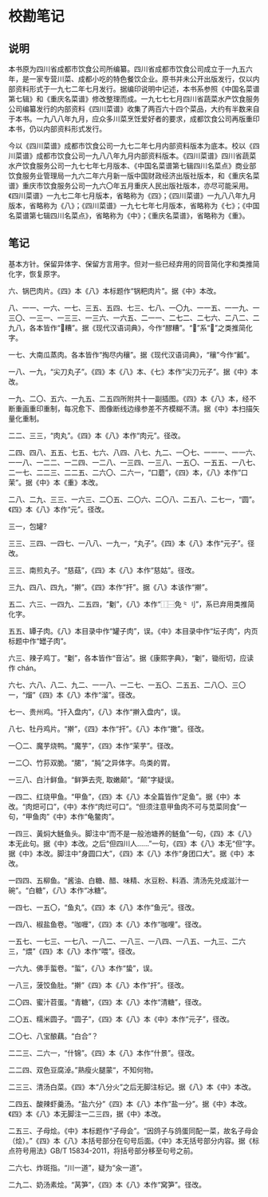 # 校勘笔记

## 说明

本书原为四川省成都市饮食公司所编纂。四川省成都市饮食公司成立于一九五六年，是一家专营川菜、成都小吃的特色餐饮企业。原书并未公开出版发行，仅以内部资料形式于一九七二年七月发行。据编印说明中记述，本书系参照《中国名菜谱第七辑》和《重庆名菜谱》修改整理而成。一九七七七月四川省蔬菜水产饮食服务公司编纂发行的内部资料《四川菜谱》收集了两百六十四个菜品，大约有半数来自于本书。一九八八年九月，应众多川菜烹饪爱好者的要求，成都饮食公司再版重印本书，仍以内部资料形式发行。

今以《四川菜谱》成都市饮食公司一九七二年七月内部资料版本为底本。校以《四川菜谱》成都市饮食公司一九八八年九月内部资料版本。《四川菜谱》四川省蔬菜水产饮食服务公司一九七七年七月版本、《中国名菜谱第七辑四川名菜点》商业部饮食服务业管理局一九六二年六月新一版中国财政经济出版社版本，和《重庆名菜谱》重庆市饮食服务公司一九六〇年五月重庆人民出版社版本，亦尽可能采用。《四川菜谱》一九七二年七月版本，省略称为《四》；《四川菜谱》一九八八年九月版本，省略称为《八》；《四川菜谱》一九七七年七月版本，省略称为《七》；《中国名菜谱第七辑四川名菜点》，省略称为《中》；《重庆名菜谱》，省略称为《重》。

## 笔记

基本方针。保留异体字、保留方言用字。但对一些已经弃用的同音简化字和类推简化字，恢复原字。

六、锅巴肉片。《四》本《八》本标题作“锅粑肉片”。据《中》本改。

八、一一、一六、一七、三五、五四、七三、七八、一〇九、一一五、一一九、一三〇、一三一、一三三、一三六、一六五、二一一、二七二、二七六、二八二、二九八，各本皆作“𰪿糟”。据《现代汉语词典》，今作“醪糟”。“𰪿”系“𫃑”之类推简化字。

一七、大南瓜蒸肉。各本皆作“掏尽内穰”。据《现代汉语词典》，“穰”今作“瓤”。

一八、一九，“尖刀丸子”。《四》本《八》本、《七》本作“尖刀元子”。据《中》本改。

一九、二〇、五六、一九五、二五四所附共十一副插图。《四》本《八》本，经不断重画重印重制，每况愈下、图像断线边缘参差不齐模糊不清。据《中》本扫描矢量化重制。

二二、三三，“肉丸”。《四》本《八》本作“肉元”。径改。

二四、四八、五五、七五、七六、八四、八七、九二、一〇七、一一一、一一六、一一八、一二二、一二四、一二八、一三四、一三八、一五〇、一五五、一八七、二一七、二二三、二二五、二六〇、二六一，“口蘑”，《四》本，《八》本作“口茉”。据《中》本《重》本改。

二八、二九、三三、一六三、二〇五、二〇六、二〇八、二五八、二七一，“圆”。《四》本《八》本作“元”。径改。

三一，包罐?

三三、三四、一四七、一八八、一九一，“丸子”。《四》本《八》本作“元子”。径改。

三三、南煎丸子。“慈菇”，《四》本《八》本作“慈姑”。径改。

三九、四八、四九，“擀”。《四》本作“扞”。据《八》本该作“擀”。

五二、六三、一四九、二五四，“劖”，《八》本作“⿰⿱免⺀刂”，系已弃用类推简化字。

五五、罈子肉。《八》本目录中作“罐子肉”，误。《中》本目录中作“坛子肉”，内页标题中作“罎子肉”。

六三、辣子鸡丁。“劖”，各本皆作“音沾”。据《康熙字典》，“劖”，锄衔切，应读作 chán。

六七、六八、八二、九二、一一八、一二七、一五〇、二五五、二八〇、三〇一，“熘”《四》本《八》本作“溜”。径改。

七一、贵州鸡。“扦入盘内”，《八》本作“擀入盘内”，误。

八七、牡丹鸡片。“擀”，《四》本作“扞”。《八》本作“撖”。径改。

一〇二、魔芋烧鸭。“魔芋”，《四》本作“茉芋”。径改。

一二〇、竹荪双脆。“𬂁”，“肫”之异体字。鸟类的胃。

一三八、白汁鲜鱼。“鲜笋去壳, 取嫩颠”。“颠”字疑误。

一四二、红烧甲鱼。“甲鱼”，《四》本《八》本全篇皆作“足鱼”。据《中》本改。“肉𤆵可口”，《中》本作“肉烂可口”。“但须注意甲鱼肉不可与苋菜同食”一句，“甲鱼肉”《中》本作“龟鳖肉”。

一四三、黃焖大鲢鱼头。脚注中“而不是一般池塘养的鲢鱼”一句，《四》本《八》本无此句。据《中》本改。之后“但四川人……”一句，《四》本《八》本无“但”字。据《中》本改。脚注中“身圆口大”，《四》本《八》本作“身团口大”。据《中》本改。

一四四、五柳鱼。“酱油、白糖、醋、味精、水豆粉、料酒、清汤先兑成滋汁一碗”。“白糖”，《八》本作“冰糖”。

一四七、一五〇，“鱼丸”。《四》本《八》本作“鱼元”。径改。

一四八、椒盐鱼卷。“咖喱”，《四》本《八》本作“咖哩”。径改。

一五七、一七三、一七八、一八二、一八三、一八四、一八五、一九三、二六三，“煨”《四》本《八》本作“喂”。径改。

一六九、佛手蜇卷。“蜇”，《八》本作“蛰”，误。

一八三，菠饺鱼肚。“擀”《四》本《八》本作“扞”。径改。

二〇四、蜜汁苕蛋。“青糖”，《四》本《八》本作“清糖”，径改。

二〇五、糯米圆子。“圆子”，《四》本《八》本《中》本作“元子”，径改。

二〇七、八宝酿藕。“白合”？

二二三、二六一，“什锦”。《四》本《八》本作“什景”。径改。

二二四、双色豆腐淖。”熟瘦火腿蒙“，不知何物。

二三三、清汤白菜。《四》本“八分火”之后无脚注标记。据《八》本《中》本改。

二四五、酸辣虾羹汤。“盐六分”《四》本《八》本作“盐一分”。据《中》本改。《四》本《八》本无脚注一二三四，据《中》本改。

二五三、子母烩。《中》本标题作“子母会”。“因鸽子与鸽蛋同配一菜，故名子母会（烩）。”《四》本《八》本括号部分在句号后面。《中》本无括号部分内容。据《标点符号用法》GB/T 15834-2011，将括号部分移至句号之前。

二六七、炸斑指。“川一道”，疑为“汆一道”。

二九二、奶汤素烩。“莴笋”，《四》本《八》本作“窝笋”。径改。

[modeline1]: # ( vim: set filetype=markdown noautoindent nojoinspaces: )
[modeline2]: # ( vim: set fileencoding=utf-8: )
[modeline3]: # ( vim: set textwidth=78 tabstop=4 shiftwidth=4 softtabstop=4: )
